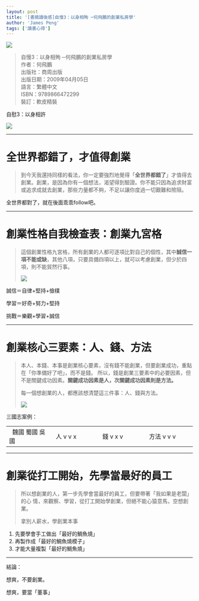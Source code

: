 ```yaml
---
layout: post
title: '[書摘讀後感]自慢3：以身相殉 ─何飛鵬的創業私房學'
author: 'James Peng'
tags: ['讀書心得']
---
```


![](https://lh6.googleusercontent.com/-QR1YniFHH7E/UTGLwXUN9SI/AAAAAAAAGdU/6topKo63bts/s851/1+-+4)

> 自慢3：以身相殉 ─何飛鵬的創業私房學  
> 作者：何飛鵬  
> 出版社：商周出版  
> 出版日期：2009年04月05日  
> 語言：繁體中文  
> ISBN：9789866472299  
> 裝訂：軟皮精裝

自慰3：以身相許

![](https://lh5.googleusercontent.com/-qIwNh8gMLcU/UTGLwRSg9nI/AAAAAAAAGdI/8WrEQ8hiuCM/s851/1+-+3)

* * * * *

# 全世界都錯了，才值得創業

> 到今天我還持同樣的看法，你一定要強烈地覺得「**全世界都錯了**」才值得去創業。創業，是因為你有一個想法，渴望得到驗證。你不能只因為追求財富或追求成就去創業，那些力量都不夠，不足以讓你度過一切艱難和險阻。

全世界都對了，就在後面乖乖follow吧。

* * * * *

# 創業性格自我檢查表：創業九宮格

> 這個創業性格九宮格，所有創業的人都可逐項比對自己的個性，其中**誠信一項不能或缺**，其他八項，只要具備四項以上，就可以考慮創業，但少於四項，則不能貿然行事。
>
> ![](https://lh5.googleusercontent.com/-H-3rwt-SiSk/UTGLwTayOeI/AAAAAAAAGc4/vx1BLXEcmlU/s851/1+-+2)

誠信＝自律+堅持+儉樸

學習＝好奇+努力+堅持

挑戰＝樂觀+學習+誠信

* * * * *

# 創業核心三要素：人、錢、方法

> 本人、本錢、本事是創業核心要素，沒有錢不能創業，但要創業成功，重點在「你準備好了吧」，而不是錢。
> 所以，錢是創業三要素中的必要因素，但不是關鍵成功因素。**關鍵成功因素是人，次關鍵成功因素則是方法。**
>
> 每一個想創業的人，都應該想清楚這三件事：人、錢與方法。
>
> ![](https://lh5.googleusercontent.com/-913ClNag9gg/UTGLwUzy_fI/AAAAAAAAGeA/mJpAdcCqX5o/s851/1+-+1)

三國志案例：

<table>
<colgroup>
<col width="25%" />
<col width="25%" />
<col width="25%" />
<col width="25%" />
</colgroup>
<tbody>
<tr class="odd">
<td align="left"> 
魏國
蜀國
吳國</td>
<td align="left">人
v
v
x</td>
<td align="left">錢
v
x
v</td>
<td align="left">方法
v
v
v</td>
</tr>
</tbody>
</table>

* * * * *

# 創業從打工開始，先學當最好的員工

> 所以想創業的人，第一步先學會當最好的員工，但要帶著「我如果是老闆」的心
> 情，來觀察、學習，從打工開始學創業，但絕不能心猿意馬，空想創業。
>
> 拿別人薪水，學創業本事

1.  先要學會手工做出「最好的鯛魚燒」
2.  再製作成「最好的鯛魚燒模子」
3.  才能大量複製「最好的鯛魚燒」

* * * * *

結論：

想爽，不要創業。

想爽，要當「董事」

